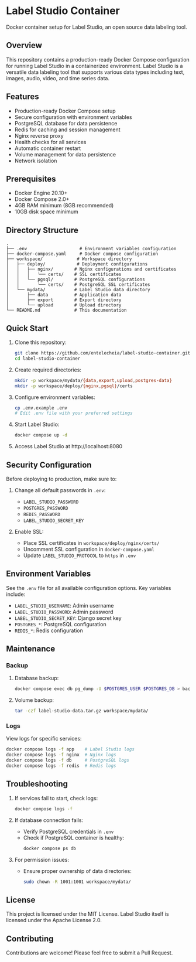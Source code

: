 # Label Studio Container

Docker container setup for Label Studio, an open source data labeling tool.

## Overview

This repository contains a production-ready Docker Compose configuration for running Label Studio in a containerized environment. Label Studio is a versatile data labeling tool that supports various data types including text, images, audio, video, and time series data.

## Features

- Production-ready Docker Compose setup
- Secure configuration with environment variables
- PostgreSQL database for data persistence
- Redis for caching and session management
- Nginx reverse proxy
- Health checks for all services
- Automatic container restart
- Volume management for data persistence
- Network isolation

## Prerequisites

- Docker Engine 20.10+
- Docker Compose 2.0+
- 4GB RAM minimum (8GB recommended)
- 10GB disk space minimum

## Directory Structure

```
.
├── .env                    # Environment variables configuration
├── docker-compose.yaml     # Docker compose configuration
├── workspace/             # Workspace directory
│   ├── deploy/            # Deployment configurations
│   │   ├── nginx/        # Nginx configurations and certificates
│   │   │   └── certs/    # SSL certificates
│   │   └── pgsql/        # PostgreSQL configurations
│   │       └── certs/    # PostgreSQL SSL certificates
│   └── mydata/           # Label Studio data directory
│       ├── data          # Application data
│       ├── export        # Export directory
│       └── upload        # Upload directory
└── README.md             # This documentation
```

## Quick Start

1. Clone this repository:
   ```bash
   git clone https://github.com/entelecheia/label-studio-container.git
   cd label-studio-container
   ```

2. Create required directories:
   ```bash
   mkdir -p workspace/mydata/{data,export,upload,postgres-data}
   mkdir -p workspace/deploy/{nginx,pgsql}/certs
   ```

3. Configure environment variables:
   ```bash
   cp .env.example .env
   # Edit .env file with your preferred settings
   ```

4. Start Label Studio:
   ```bash
   docker compose up -d
   ```

5. Access Label Studio at http://localhost:8080

## Security Configuration

Before deploying to production, make sure to:

1. Change all default passwords in `.env`:
   - `LABEL_STUDIO_PASSWORD`
   - `POSTGRES_PASSWORD`
   - `REDIS_PASSWORD`
   - `LABEL_STUDIO_SECRET_KEY`

2. Enable SSL:
   - Place SSL certificates in `workspace/deploy/nginx/certs/`
   - Uncomment SSL configuration in `docker-compose.yaml`
   - Update `LABEL_STUDIO_PROTOCOL` to `https` in `.env`

## Environment Variables

See the `.env` file for all available configuration options. Key variables include:

- `LABEL_STUDIO_USERNAME`: Admin username
- `LABEL_STUDIO_PASSWORD`: Admin password
- `LABEL_STUDIO_SECRET_KEY`: Django secret key
- `POSTGRES_*`: PostgreSQL configuration
- `REDIS_*`: Redis configuration

## Maintenance

### Backup

1. Database backup:
   ```bash
   docker compose exec db pg_dump -U $POSTGRES_USER $POSTGRES_DB > backup.sql
   ```

2. Volume backup:
   ```bash
   tar -czf label-studio-data.tar.gz workspace/mydata/
   ```

### Logs

View logs for specific services:
```bash
docker compose logs -f app    # Label Studio logs
docker compose logs -f nginx  # Nginx logs
docker compose logs -f db     # PostgreSQL logs
docker compose logs -f redis  # Redis logs
```

## Troubleshooting

1. If services fail to start, check logs:
   ```bash
   docker compose logs -f
   ```

2. If database connection fails:
   - Verify PostgreSQL credentials in `.env`
   - Check if PostgreSQL container is healthy:
     ```bash
     docker compose ps db
     ```

3. For permission issues:
   - Ensure proper ownership of data directories:
     ```bash
     sudo chown -R 1001:1001 workspace/mydata/
     ```

## License

This project is licensed under the MIT License. Label Studio itself is licensed under the Apache License 2.0.

## Contributing

Contributions are welcome! Please feel free to submit a Pull Request.